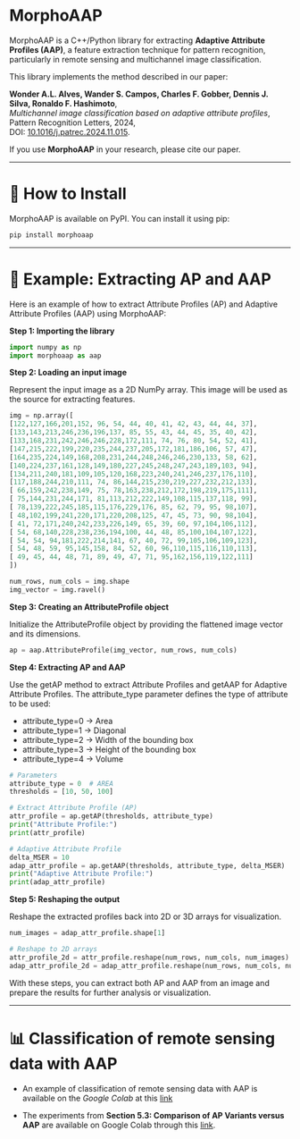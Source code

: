 # MorphoAAP

MorphoAAP is a C++/Python library for extracting **Adaptive Attribute Profiles (AAP)**, a feature extraction technique for pattern recognition, particularly in remote sensing and multichannel image classification.

This library implements the method described in our paper:  

**Wonder A.L. Alves, Wander S. Campos, Charles F. Gobber, Dennis J. Silva, Ronaldo F. Hashimoto**,  
*Multichannel image classification based on adaptive attribute profiles*, Pattern Recognition Letters, 2024,  
DOI: [10.1016/j.patrec.2024.11.015](https://doi.org/10.1016/j.patrec.2024.11.015).  

If you use **MorphoAAP** in your research, please cite our paper.

---

# 🔧 How to Install

MorphoAAP is available on PyPI. You can install it using pip:

```bash
pip install morphoaap
```

---


# 🚀 Example: Extracting AP and AAP

Here is an example of how to extract Attribute Profiles (AP) and Adaptive Attribute Profiles (AAP) using MorphoAAP:

**Step 1: Importing the library**
```python
import numpy as np
import morphoaap as aap
```

**Step 2: Loading an input image**

Represent the input image as a 2D NumPy array. This image will be used as the source for extracting features.

```python
img = np.array([
[122,127,166,201,152, 96, 54, 44, 40, 41, 42, 43, 44, 44, 37],
[133,143,213,246,236,196,137, 85, 55, 43, 44, 45, 35, 40, 42],
[133,168,231,242,246,246,228,172,111, 74, 76, 80, 54, 52, 41],
[147,215,222,199,220,235,244,237,205,172,181,186,106, 57, 47],
[164,235,224,149,168,208,231,244,248,246,246,230,133, 58, 62],
[140,224,237,161,128,149,180,227,245,248,247,243,189,103, 94],
[134,211,240,181,109,105,120,168,223,240,241,246,237,176,110],
[117,188,244,210,111, 74, 86,144,215,230,219,227,232,212,133],
[ 66,159,242,238,149, 75, 78,163,238,212,172,198,219,175,111],
[ 75,144,231,244,171, 81,113,212,222,149,108,115,137,118, 99],
[ 78,139,222,245,185,115,176,229,176, 85, 62, 79, 95, 98,107],
[ 48,102,199,241,220,171,220,208,125, 47, 45, 73, 90, 98,104],
[ 41, 72,171,240,242,233,226,149, 65, 39, 60, 97,104,106,112],
[ 54, 68,140,228,238,236,194,100, 44, 48, 85,100,104,107,122],
[ 54, 54, 94,181,222,214,141, 67, 40, 72, 99,105,106,109,123],
[ 54, 48, 59, 95,145,158, 84, 52, 60, 96,110,115,116,110,113],
[ 49, 45, 44, 48, 71, 89, 49, 47, 71, 95,162,156,119,122,111]
])

num_rows, num_cols = img.shape
img_vector = img.ravel()
```

**Step 3: Creating an AttributeProfile object**

Initialize the AttributeProfile object by providing the flattened image vector and its dimensions.

```python
ap = aap.AttributeProfile(img_vector, num_rows, num_cols)
```

**Step 4: Extracting AP and AAP**

Use the getAP method to extract Attribute Profiles and getAAP for Adaptive Attribute Profiles. The attribute_type parameter defines the type of attribute to be used:
- attribute_type=0 → Area
- attribute_type=1 → Diagonal
- attribute_type=2 → Width of the bounding box
- attribute_type=3 → Height of the bounding box
- attribute_type=4 → Volume

```python
# Parameters
attribute_type = 0  # AREA
thresholds = [10, 50, 100]

# Extract Attribute Profile (AP)
attr_profile = ap.getAP(thresholds, attribute_type)
print("Attribute Profile:")
print(attr_profile)

# Adaptive Attribute Profile
delta_MSER = 10
adap_attr_profile = ap.getAAP(thresholds, attribute_type, delta_MSER)
print("Adaptive Attribute Profile:")
print(adap_attr_profile)
```



**Step 5: Reshaping the output**

Reshape the extracted profiles back into 2D or 3D arrays for visualization.
```python
num_images = adap_attr_profile.shape[1]

# Reshape to 2D arrays
attr_profile_2d = attr_profile.reshape(num_rows, num_cols, num_images)
adap_attr_profile_2d = adap_attr_profile.reshape(num_rows, num_cols, num_images)
```
With these steps, you can extract both AP and AAP from an image and prepare the results for further analysis or visualization.


---


# 📊 Classification of remote sensing data with AAP

- An example of classification of remote sensing data with AAP is available on the *Google Colab* at this 
[link](https://colab.research.google.com/github/wonderalexandre/MorphoAAP/blob/main/example/Classification_of_remote_sensing_data_with_MorphAAP.ipynb)


- The experiments from **Section 5.3: Comparison of AP Variants versus AAP** are available on Google Colab through this [link](https://colab.research.google.com/github/wonderalexandre/MorphoAAP/blob/main/example/Experiments_with_different_APs_methods.ipynb).


